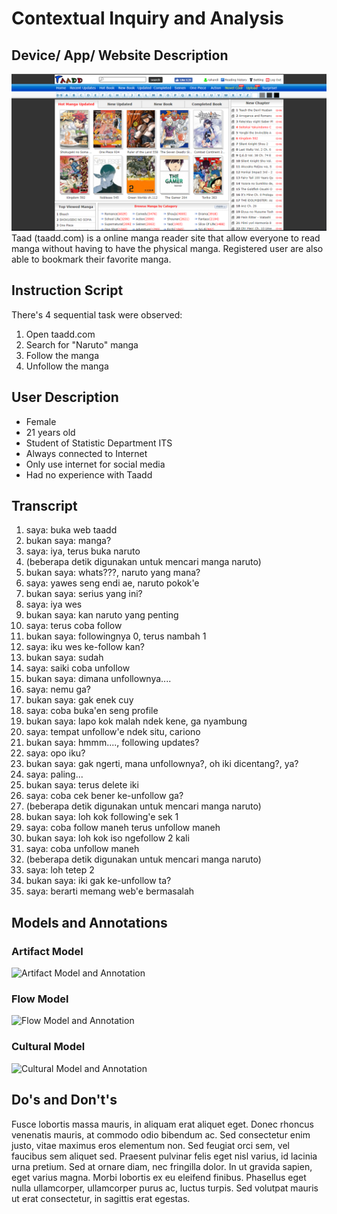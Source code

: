 # Contextual Inquiry and Analysis
## Device/ App/ Website Description
![](src/homepage.PNG)
Taad (taadd.com) is a online manga reader site that allow everyone to read manga without having to have the physical manga. Registered user are also able to bookmark their favorite manga.
## Instruction Script
There's 4 sequential task were observed:
1. Open taadd.com
2. Search for "Naruto" manga
3. Follow the manga
4. Unfollow the manga
## User Description
- Female
- 21 years old
- Student of Statistic Department ITS
- Always connected to Internet
- Only use internet for social media
- Had no experience with Taadd
## Transcript
1. saya: buka web taadd
1. bukan saya: manga?
1. saya: iya, terus buka naruto
1. (beberapa detik digunakan untuk mencari manga naruto)
1. bukan saya: whats???, naruto yang mana?
1. saya: yawes seng endi ae, naruto pokok'e
1. bukan saya: serius yang ini?
1. saya: iya wes
1. bukan saya: kan naruto yang penting
1. saya: terus coba follow
1. bukan saya: followingnya 0, terus nambah 1
1. saya: iku wes ke-follow kan?
1. bukan saya: sudah
1. saya: saiki coba unfollow
1. bukan saya: dimana unfollownya....
1. saya: nemu ga?
1. bukan saya: gak enek cuy
1. saya: coba buka'en seng profile
1. bukan saya: lapo kok malah ndek kene, ga nyambung
1. saya: tempat unfollow'e ndek situ, cariono
1. bukan saya: hmmm...., following updates?
1. saya: opo iku?
1. bukan saya: gak ngerti, mana unfollownya?, oh iki dicentang?, ya?
1. saya: paling...
1. bukan saya: terus delete iki
1. saya: coba cek bener ke-unfollow ga?
1. (beberapa detik digunakan untuk mencari manga naruto)
1. bukan saya: loh kok following'e sek 1
1. saya: coba follow maneh terus unfollow maneh
1. bukan saya: loh kok iso ngefollow 2 kali
1. saya: coba unfollow maneh
1. (beberapa detik digunakan untuk mencari manga naruto)
1. saya: loh tetep 2
1. bukan saya: iki gak ke-unfollow ta?
1. saya: berarti memang web'e bermasalah
## Models and Annotations
### Artifact Model
![Artifact Model and Annotation](https://picsum.photos/400/300/?random)
### Flow Model
![Flow Model and Annotation](https://picsum.photos/400/300/?random)
### Cultural Model
![Cultural Model and Annotation](https://picsum.photos/400/300/?random)
## Do's and Don't's
Fusce lobortis massa mauris, in aliquam erat aliquet eget. Donec rhoncus venenatis mauris, at commodo odio bibendum ac. Sed consectetur enim justo, vitae maximus eros elementum non. Sed feugiat orci sem, vel faucibus sem aliquet sed. Praesent pulvinar felis eget nisl varius, id lacinia urna pretium. Sed at ornare diam, nec fringilla dolor. In ut gravida sapien, eget varius magna. Morbi lobortis ex eu eleifend finibus. Phasellus eget nulla ullamcorper, ullamcorper purus ac, luctus turpis. Sed volutpat mauris ut erat consectetur, in sagittis erat egestas.
